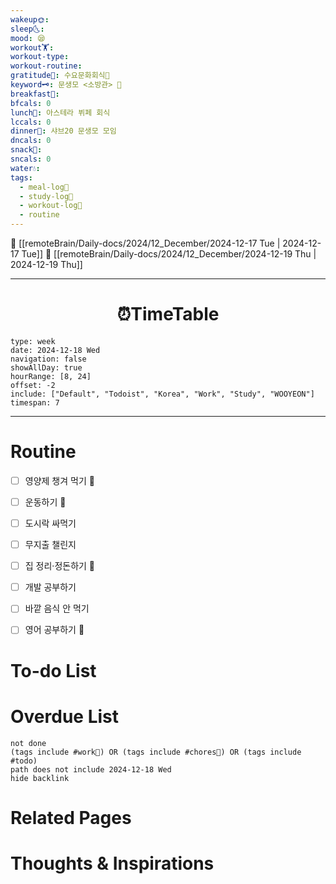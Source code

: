 ```yaml
---
wakeup🌞: 
sleep🌜: 
mood: 😪
workout🏋️: 
workout-type: 
workout-routine: 
gratitude🙏: 수요문화회식🍱
keyword🗝️: 문생모 <소방관> 🚒
breakfast🍳: 
bfcals: 0
lunch🍚: 아스테라 뷔페 회식
lccals: 0
dinner🥗: 샤브20 문생모 모임
dncals: 0
snack🍬: 
sncals: 0
water💧: 
tags:
  - meal-log📝
  - study-log📓
  - workout-log💪
  - routine
---
```


🔺 [[remoteBrain/Daily-docs/2024/12_December/2024-12-17 Tue | 2024-12-17 Tue]]
🔻 [[remoteBrain/Daily-docs/2024/12_December/2024-12-19 Thu | 2024-12-19 Thu]]
___
<h1> <center>⏰TimeTable </center> </h1>

```gEvent
type: week
date: 2024-12-18 Wed
navigation: false
showAllDay: true
hourRange: [8, 24]
offset: -2
include: ["Default", "Todoist", "Korea", "Work", "Study", "WOOYEON"]
timespan: 7
```

--- 


# Routine 

- [ ] 영양제 챙겨 먹기 🔼 
- [ ] 운동하기 🔼 
- [ ] 도시락 싸먹기 
- [ ] 무지출 챌린지 
- [ ] 집 정리·정돈하기 🔼
- [ ] 개발 공부하기
- [ ] 바깥 음식 안 먹기 
- [ ] 영어 공부하기 🔼 


# To-do List


# Overdue List
```tasks
not done
(tags include #work💼) OR (tags include #chores🧺) OR (tags include #todo)
path does not include 2024-12-18 Wed
hide backlink
```

# Related Pages



# Thoughts & Inspirations

